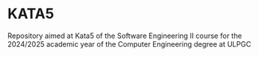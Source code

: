 # KATA5
Repository aimed at Kata5 of the Software Engineering II course for the 2024/2025 academic year of the Computer Engineering degree at ULPGC
